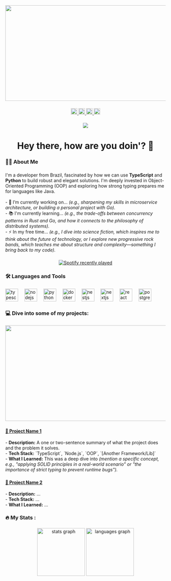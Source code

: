 <div align="center">
  <img height="300" width="650" src="https://media2.giphy.com/media/v1.Y2lkPTc5MGI3NjExNXEyYzdyamJxZnJ0ZGxkeHllMjYwdDl5MGhldmMyNWIwcGpqYWp4ayZlcD12MV9pbnRlcm5hbF9naWZfYnlfaWQmY3Q9Zw/MC6eSuC3yypCU/giphy.gif"  />
</div>

###

<div align="center">
  <a href="https://www.linkedin.com/in/armando-ar%C3%AAas-monteiro-j%C3%BAnior/" target="_blank">
    <img src="https://img.shields.io/static/v1?message=LinkedIn&logo=linkedin&label=&color=0077B5&logoColor=white&labelColor=&style=flat" height="20" alt="linkedin logo"  />
  </a>
  <a href="mailto:armandojr.ara@gmail.com" target="_blank">
    <img src="https://img.shields.io/static/v1?message=Gmail&logo=gmail&label=&color=D14836&logoColor=white&labelColor=&style=flat" height="20" alt="gmail logo"  />
  </a>
  <a href="https://x.com/armandoamjj" target="_blank">
    <img src="https://img.shields.io/static/v1?message=Twitter&logo=twitter&label=&color=1DA1F2&logoColor=white&labelColor=&style=flat" height="20" alt="twitter logo"  />
  </a>
  <a href="https://www.instagram.com/armando_amjj/" target="_blank">
    <img src="https://img.shields.io/static/v1?message=Instagram&logo=instagram&label=&color=E4405F&logoColor=white&labelColor=&style=flat" height="20" alt="instagram logo"  />
  </a>
</div>

###

###

<div align="center">
  <img src="https://visitor-badge.laobi.icu/badge?page_id=armandomonteir-o.armandomonteir-o&right_color=darkgreen"  />
</div>

###

<h1 align="center">Hey there, how are you doin'? 👋</h1>

###

<h3 align="left">👩‍💻 About Me</h3>

###

<p align="left">
  I'm a developer from Brazil, fascinated by how we can use <strong>TypeScript</strong> and <strong>Python</strong> to build robust and elegant solutions. I'm deeply invested in Object-Oriented Programming (OOP) and exploring how strong typing prepares me for languages like Java.
  <br><br>
  - 🔭 I’m currently working on... <em>(e.g., sharpening my skills in microservice architecture, or building a personal project with Go).</em>
  <br>
  - 📚 I'm currently learning... <em>(e.g., the trade-offs between concurrency patterns in Rust and Go, and how it connects to the philosophy of distributed systems).</em>
  <br>
  - ⚡ In my free time... <em>(e.g., I dive into science fiction, which inspires me to think about the future of technology, or I explore new progressive rock bands, which teaches me about structure and complexity—something I bring back to my code).</em>
</p>

###

<div align="center">
  <a href="https://open.spotify.com/user/trosladinha">
    <img src="https://spotify-recently-played-readme.vercel.app/api?user=trosladinha&count=3" alt="Spotify recently played"  />
  </a>
</div>



###

<h3 align="left">🛠 Languages and Tools</h3>

###

<div align="left">
  <img src="https://cdn.jsdelivr.net/gh/devicons/devicon/icons/typescript/typescript-original.svg" height="40" alt="typescript logo"  />
  <img width="12" />
  <img src="https://cdn.jsdelivr.net/gh/devicons/devicon/icons/nodejs/nodejs-original.svg" height="40" alt="nodejs logo"  />
  <img width="12" />
  <img src="https://cdn.jsdelivr.net/gh/devicons/devicon/icons/python/python-original.svg" height="40" alt="python logo"  />
  <img width="12" />
  <img src="https://cdn.jsdelivr.net/gh/devicons/devicon/icons/docker/docker-original.svg" height="40" alt="docker logo"  />
  <img width="12" />
  <img src="https://cdn.jsdelivr.net/gh/devicons/devicon/icons/nestjs/nestjs-original.svg" height="40" alt="nestjs logo"  />
  <img width="12" />
  <img src="https://cdn.jsdelivr.net/gh/devicons/devicon/icons/nextjs/nextjs-original.svg" height="40" alt="nextjs logo"  />
  <img width="12" />
  <img src="https://cdn.jsdelivr.net/gh/devicons/devicon/icons/react/react-original.svg" height="40" alt="react logo"  />
  <img width="12" />
  <img src="https://cdn.jsdelivr.net/gh/devicons/devicon/icons/postgresql/postgresql-original.svg" height="40" alt="postgresql logo"  />
</div>

###

<h3 align="left"> 💻 Dive into some of my projects:</h2>

###

<div align="center">
  <img height="300" width="650" src="https://media2.giphy.com/media/v1.Y2lkPTc5MGI3NjExcjZvaXRzcWU2MzJlbGhodzM1bWFvZGk3d3BzYmV5bzA0Z2drOGZrbCZlcD12MV9pbnRlcm5hbF9naWZfYnlfaWQmY3Q9Zw/1eEv7v51FEI3L54jpr/giphy.gif"  />
</div>

###

<h4><a href="LINK-TO-YOUR-PROJECT-REPO">📌 Project Name 1</a></h4>
<p>
  - <strong>Description:</strong> A one or two-sentence summary of what the project does and the problem it solves.
  <br>
  - <strong>Tech Stack:</strong> `TypeScript`, `Node.js`, `OOP`, `[Another Framework/Lib]`
  <br>
  - <strong>What I Learned:</strong> This was a deep dive into <em>(mention a specific concept, e.g., "applying SOLID principles in a real-world scenario" or "the importance of strict typing to prevent runtime bugs").</em>
</p>

###

<h4><a href="LINK-TO-YOUR-PROJECT-REPO">📌 Project Name 2</a></h4>
<p>
  - <strong>Description:</strong> ...
  <br>
  - <strong>Tech Stack:</strong> ...
  <br>
  - <strong>What I Learned:</strong> ...
</p>

###

<h3 align="left">🔥 My Stats :</h3>

###


<div align="center">
  <img src="https://github-readme-stats.vercel.app/api?username=armandomonteir-o&hide_title=false&hide_rank=false&show_icons=true&include_all_commits=true&count_private=true&disable_animations=false&theme=merko&locale=en&hide_border=false&order=1" height="150" alt="stats graph"  />
  <img src="https://github-readme-stats.vercel.app/api/top-langs?username=armandomonteir-o&locale=en&hide_title=false&layout=compact&card_width=320&langs_count=5&theme=merko&hide_border=false&order=2" height="150" alt="languages graph"  />
</div>

###

